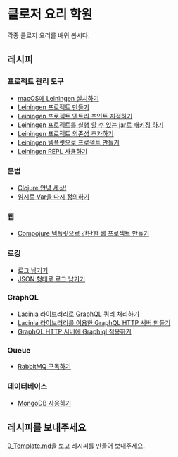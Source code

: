 # 클로저 요리 학원

각종 클로저 요리를 배워 봅시다.

## 레시피

### 프로젝트 관리 도구
* [macOS에 Leiningen 설치하기](recipes/1_Leiningen_macOS.md)
* [Leiningen 프로젝트 만들기](recipes/2_Creating_leiningen_project.md)
* [Leiningen 프로젝트 엔트리 포인트 지정하기](recipes/4_Specify_leiningen_main.md)
* [Leiningen 프로젝트를 실행 할 수 있는 jar로 패키징 하기](recipes/5_Create_leiningen_jar.md)
* [Leiningen 프로젝트 의존성 추가하기](recipes/6_Add_leiningen_deps.md)
* [Leiningen 템플릿으로 프로젝트 만들기](recipes/7_Using_leiningen_template.md)
* [Leiningen REPL 사용하기](recipes/8_REPL.md)

### 문법
* [Clojure 안녕 세상!](recipes/3_Hello_world.md)
* [임시로 Var을 다시 정의하기](recipes/17_With_redefs.md)

### 웹
* [Compojure 템플릿으로 간단한 웹 프로젝트 만들기](recipes/9_Compojure_creating_project.md)

### 로깅
* [로그 남기기](recipes/10_Logging.md)
* [JSON 형태로 로그 남기기](recipes/16_JSON_logging.md)

### GraphQL
* [Lacinia 라이브러리로 GraphQL 쿼리 처리하기](recipes/11_Lacinia.md)
* [Lacinia 라이브러리를 이용한 GraphQL HTTP 서버 만들기](recipes/12_Lacinia_http.md)
* [GraphQL HTTP 서버에 Graphiql 적용하기](recipes/13_Graphiql.md)

### Queue
* [RabbitMQ 구독하기](recipes/14_Subscribe_rabbitmq.md)

### 데이터베이스
* [MongoDB 사용하기](recipes/15_Using_mongodb.md)

## 레시피를 보내주세요

[0_Template.md](0_Template.md)을 보고 레시피를 만들어 보내주세요.
